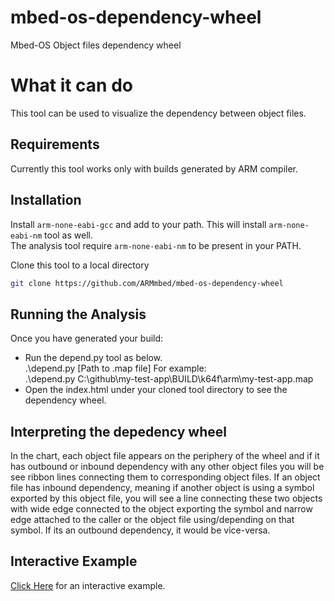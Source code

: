 # mbed-os-dependency-wheel
Mbed-OS Object files dependency wheel

# What it can do
This tool can be used to visualize the dependency between object files. 

## Requirements
Currently this tool works only with builds generated by ARM compiler.

## Installation
Install `arm-none-eabi-gcc` and add to your path. This will install `arm-none-eabi-nm` tool as well.    
The analysis tool require `arm-none-eabi-nm` to be present in your PATH.

Clone this tool to a local directory   
```bash
git clone https://github.com/ARMmbed/mbed-os-dependency-wheel
```
## Running the Analysis   
Once you have generated your build:
* Run the depend.py tool as below.   
   .\depend.py [Path to .map file]
   For example:   
   .\depend.py C:\github\my-test-app\BUILD\k64f\arm\my-test-app.map   
* Open the index.html under your cloned tool directory to see the dependency wheel.

## Interpreting the depedency wheel
In the chart, each object file appears on the periphery of the wheel and if it has outbound or inbound dependency
with any other object files you will be see ribbon lines connecting them to corresponding object files. If an object file
has inbound dependency, meaning if another object is using a symbol exported by this object file, you will see a line
connecting these two objects with wide edge connected to the object exporting the symbol and narrow edge attached to the
caller or the object file using/depending on that symbol. If its an outbound dependency, it would be vice-versa.

## Interactive Example
[Click Here](https://senramakri.github.io/mbed-os-dependency-wheel/) for an interactive example.

